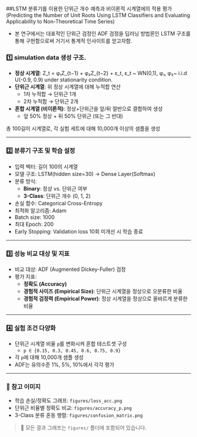 ##LSTM 분류기를 이용한 단위근 개수 예측과 비이론적 시계열에의 적용 평가
(Predicting the Number of Unit Roots Using LSTM Classifiers and Evaluating Applicability to Non-Theoretical Time Series)

- 본 연구에서는 대표적인 단위근 검정인 ADF 검정을 딥러닝 방법론인 LSTM 구조를 통해 구현함으로써 거기서 통계적 인사이트를 얻고자함.

### 1️⃣ simulation data 생성 구조.
- **정상 시계열**: Z_t = φ₁Z_{t−1} + φ₂Z_{t−2} + ε_t, ε_t ~ WN(0,1),  φ₁, φ₂~ i.i.d U(-0.9, 0.9) under stationarity condition.
- **단위근 시계열**: 위 정상 시계열에 대해 누적합 연산  
  - 1차 누적합 → 단위근 1개  
  - 2차 누적합 → 단위근 2개
- **혼합 시계열 (비이론적)**: 정상+단위근을 앞/뒤 절반으로 결합하여 생성  
  - 앞 50% 정상 + 뒤 50% 단위근 (또는 그 반대)

총 100길이 시계열로, 각 실험 세트에 대해 10,000개 이상의 샘플을 생성

---

### 2️⃣ 분류기 구조 및 학습 설정

- 입력 벡터: 길이 100의 시계열
- 모델 구조: LSTM(hidden size=30) → Dense Layer(Softmax)
- 분류 방식:
  - **Binary**: 정상 vs. 단위근 여부
  - **3-Class**: 단위근 개수 (0, 1, 2)
- 손실 함수: Categorical Cross-Entropy
- 최적화 알고리즘: Adam
- Batch size: 1000
- 최대 Epoch: 200
- Early Stopping: Validation loss 10회 미개선 시 학습 종료

---

### 3️⃣ 성능 비교 대상 및 지표

- 비교 대상: ADF (Augmented Dickey-Fuller) 검정
- 평가 지표:
  - **정확도 (Accuracy)**
  - **경험적 사이즈 (Empirical Size)**: 단위근 시계열을 정상으로 오분류한 비율
  - **경험적 검정력 (Empirical Power)**: 정상 시계열을 정상으로 올바르게 분류한 비율

---

### 4️⃣ 실험 조건 다양화

- 단위근 시계열 비율 `p`를 변화시켜 혼합 테스트셋 구성  
  - `p ∈ {0.15, 0.3, 0.45, 0.6, 0.75, 0.9}`
- 각 `p`에 대해 10,000개 샘플 생성
- ADF는 유의수준 1%, 5%, 10%에서 각각 평가

---

### 📌 참고 이미지

- 학습 손실/정확도 그래프: `figures/loss_acc.png`
- 단위근 비율별 정확도 비교: `figures/accuracy_p.png`
- 3-Class 분류 혼동 행렬: `figures/confusion_matrix.png`

> 📁 모든 결과 그래프는 `figures/` 폴더에 포함되어 있습니다.

